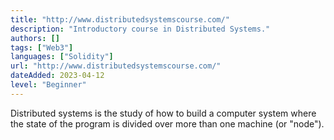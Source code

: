 ```yaml
---
title: "http://www.distributedsystemscourse.com/"
description: "Introductory course in Distributed Systems."
authors: []
tags: ["Web3"]
languages: ["Solidity"]
url: "http://www.distributedsystemscourse.com/"
dateAdded: 2023-04-12
level: "Beginner"
---
```


Distributed systems is the study of how to build a computer system where the state of the program is divided over more than one machine (or "node").